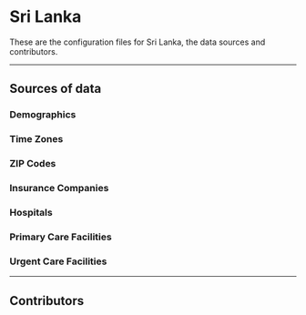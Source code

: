 # Sri Lanka

These are the configuration files for Sri Lanka, the data sources and contributors.

---
## Sources of data
### Demographics
### Time Zones
### ZIP Codes

### Insurance Companies
### Hospitals
### Primary Care Facilities
### Urgent Care Facilities

--- 

## Contributors